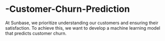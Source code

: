 # -Customer-Churn-Prediction
At Sunbase, we prioritize understanding our customers and ensuring their satisfaction. To achieve this, we want to develop a machine learning model that predicts customer churn.
